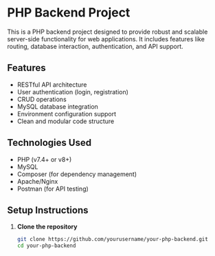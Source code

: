 # PHP Backend Project

This is a PHP backend project designed to provide robust and scalable server-side functionality for web applications. It includes features like routing, database interaction, authentication, and API support.

## Features

- RESTful API architecture
- User authentication (login, registration)
- CRUD operations
- MySQL database integration
- Environment configuration support
- Clean and modular code structure

## Technologies Used

- PHP (v7.4+ or v8+)
- MySQL
- Composer (for dependency management)
- Apache/Nginx
- Postman (for API testing)


## Setup Instructions

1. **Clone the repository**
   ```bash
   git clone https://github.com/yourusername/your-php-backend.git
   cd your-php-backend


